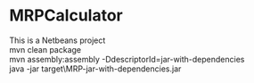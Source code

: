 # MRPCalculator
This is a Netbeans project\
mvn clean package\
mvn assembly:assembly -DdescriptorId=jar-with-dependencies\
java -jar target\MRP-jar-with-dependencies.jar
